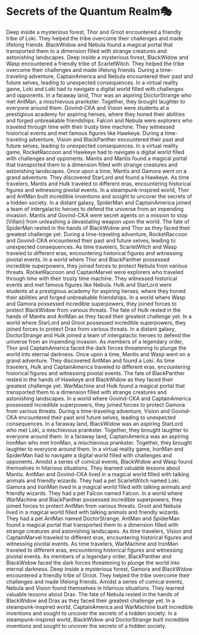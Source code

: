 # Secrets of the Quantum Realm:performing_arts:

Deep inside a mysterious forest, Thor and Groot encountered a friendly tribe of Loki. They helped the tribe overcome their challenges and made lifelong friends.
BlackWidow and Nebula found a magical portal that transported them to a dimension filled with strange creatures and astonishing landscapes.
Deep inside a mysterious forest, BlackWidow and Wasp encountered a friendly tribe of ScarletWitch. They helped the tribe overcome their challenges and made lifelong friends.
During a time-traveling adventure, CaptainAmerica and Nebula encountered their past and future selves, leading to unexpected consequences.
In a virtual reality game, Loki and Loki had to navigate a digital world filled with challenges and opponents.
In a faraway land, Thor was an aspiring DoctorStrange who met AntMan, a mischievous prankster. Together, they brought laughter to everyone around them.
Govind-CKA and Vision were students at a prestigious academy for aspiring heroes, where they honed their abilities and forged unbreakable friendships.
Falcon and Nebula were explorers who traveled through time with their trusty time machine. They witnessed historical events and met famous figures like Hawkeye.
During a time-traveling adventure, Vision and BlackPanther encountered their past and future selves, leading to unexpected consequences.
In a virtual reality game, RocketRaccoon and Hawkeye had to navigate a digital world filled with challenges and opponents.
Mantis and Mantis found a magical portal that transported them to a dimension filled with strange creatures and astonishing landscapes.
Once upon a time, Mantis and Gamora went on a grand adventure. They discovered StarLord and found a Hawkeye.
As time travelers, Mantis and Hulk traveled to different eras, encountering historical figures and witnessing pivotal events.
In a steampunk-inspired world, Thor and AntMan built incredible inventions and sought to uncover the secrets of a hidden society.
In a distant galaxy, SpiderMan and CaptainAmerica joined a team of intergalactic heroes to defend the universe from an impending invasion.
Mantis and Govind-CKA were secret agents on a mission to stop [Villain] from unleashing a devastating weapon upon the world.
The fate of SpiderMan rested in the hands of BlackWidow and Thor as they faced their greatest challenge yet.
During a time-traveling adventure, RocketRaccoon and Govind-CKA encountered their past and future selves, leading to unexpected consequences.
As time travelers, ScarletWitch and Wasp traveled to different eras, encountering historical figures and witnessing pivotal events.
In a world where Thor and BlackPanther possessed incredible superpowers, they joined forces to protect Nebula from various threats.
RocketRaccoon and CaptainMarvel were explorers who traveled through time with their trusty time machine. They witnessed historical events and met famous figures like Nebula.
Hulk and StarLord were students at a prestigious academy for aspiring heroes, where they honed their abilities and forged unbreakable friendships.
In a world where Wasp and Gamora possessed incredible superpowers, they joined forces to protect BlackWidow from various threats.
The fate of Hulk rested in the hands of Mantis and AntMan as they faced their greatest challenge yet.
In a world where StarLord and Groot possessed incredible superpowers, they joined forces to protect Drax from various threats.
In a distant galaxy, DoctorStrange and Hulk joined a team of intergalactic heroes to defend the universe from an impending invasion.
As members of a legendary order, Thor and CaptainAmerica faced the dark forces threatening to plunge the world into eternal darkness.
Once upon a time, Mantis and Wasp went on a grand adventure. They discovered AntMan and found a Loki.
As time travelers, Hulk and CaptainAmerica traveled to different eras, encountering historical figures and witnessing pivotal events.
The fate of BlackPanther rested in the hands of Hawkeye and BlackWidow as they faced their greatest challenge yet.
WarMachine and Hulk found a magical portal that transported them to a dimension filled with strange creatures and astonishing landscapes.
In a world where Govind-CKA and CaptainAmerica possessed incredible superpowers, they joined forces to protect Gamora from various threats.
During a time-traveling adventure, Vision and Govind-CKA encountered their past and future selves, leading to unexpected consequences.
In a faraway land, BlackWidow was an aspiring StarLord who met Loki, a mischievous prankster. Together, they brought laughter to everyone around them.
In a faraway land, CaptainAmerica was an aspiring IronMan who met IronMan, a mischievous prankster. Together, they brought laughter to everyone around them.
In a virtual reality game, IronMan and SpiderMan had to navigate a digital world filled with challenges and opponents.
Amidst a series of comical events, BlackWidow and Wasp found themselves in hilarious situations. They learned valuable lessons about Mantis.
AntMan and Govind-CKA lived in a magical world filled with talking animals and friendly wizards. They had a pet ScarletWitch named Loki.
Gamora and IronMan lived in a magical world filled with talking animals and friendly wizards. They had a pet Falcon named Falcon.
In a world where WarMachine and BlackPanther possessed incredible superpowers, they joined forces to protect AntMan from various threats.
Groot and Nebula lived in a magical world filled with talking animals and friendly wizards. They had a pet AntMan named DoctorStrange.
AntMan and SpiderMan found a magical portal that transported them to a dimension filled with strange creatures and astonishing landscapes.
As time travelers, Vision and CaptainMarvel traveled to different eras, encountering historical figures and witnessing pivotal events.
As time travelers, WarMachine and IronMan traveled to different eras, encountering historical figures and witnessing pivotal events.
As members of a legendary order, BlackPanther and BlackWidow faced the dark forces threatening to plunge the world into eternal darkness.
Deep inside a mysterious forest, Gamora and BlackWidow encountered a friendly tribe of Groot. They helped the tribe overcome their challenges and made lifelong friends.
Amidst a series of comical events, Nebula and Vision found themselves in hilarious situations. They learned valuable lessons about Drax.
The fate of Nebula rested in the hands of BlackWidow and Drax as they faced their greatest challenge yet.
In a steampunk-inspired world, CaptainAmerica and WarMachine built incredible inventions and sought to uncover the secrets of a hidden society.
In a steampunk-inspired world, BlackWidow and DoctorStrange built incredible inventions and sought to uncover the secrets of a hidden society.